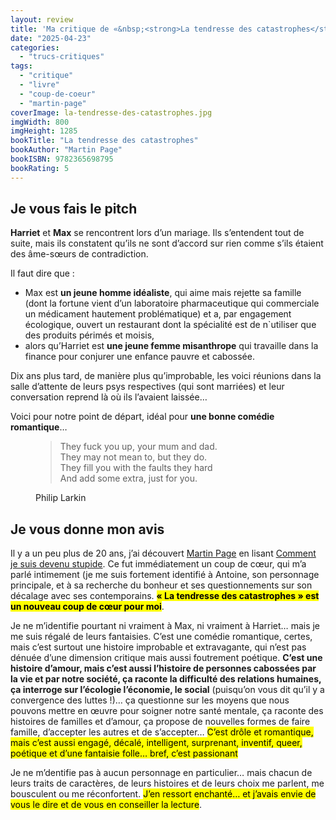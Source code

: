 ```yaml
---
layout: review
title: 'Ma critique de «&nbsp;<strong>La tendresse des catastrophes</strong>&nbsp;» de <em>Martin Page</em>'
date: "2025-04-23"
categories: 
  - "trucs-critiques"
tags: 
  - "critique"
  - "livre"
  - "coup-de-coeur"
  - "martin-page"
coverImage: la-tendresse-des-catastrophes.jpg
imgWidth: 800
imgHeight: 1285
bookTitle: "La tendresse des catastrophes"
bookAuthor: "Martin Page"
bookISBN: 9782365698795            
bookRating: 5
---
```


<h2>Je vous fais le pitch</h2>

<p><strong>Harriet</strong> et <strong>Max</strong> se rencontrent lors d’un mariage. Ils s’entendent tout de suite, mais ils constatent qu’ils ne sont d’accord sur rien comme s’ils étaient des âme-sœurs de contradiction.</p>
<p>Il faut dire que&nbsp;:</p>
<ul>
  <li>Max est <strong>un jeune homme idéaliste</strong>, qui aime mais rejette sa famille (dont la fortune vient d’un laboratoire pharmaceutique qui commerciale un médicament hautement problématique) et a, par engagement écologique, ouvert un restaurant dont la spécialité est de n`utiliser que des produits périmés et moisis,</li>
  <li>alors qu’Harriet est <strong>une jeune femme misanthrope</strong> qui travaille dans la finance pour conjurer une enfance pauvre et cabossée.</li>
</ul>
<p>Dix ans plus tard, de manière plus qu’improbable, les voici réunions dans la salle d’attente de leurs psys respectives (qui sont marriées) et leur conversation reprend là où ils l’avaient laissée…</p>
<p>Voici pour notre point de départ, idéal pour <strong>une bonne comédie romantique</strong>…</p>

<figure>
  <blockquote class="citation">
    <p>They fuck you up, your mum and dad.<br/>
    They may not mean to, but they do.<br />
    They fill you with the faults they hard<br />
    And add some extra, just for you.</p>
  </blockquote>
  <figcaption>Philip Larkin</figcaption>
</figure>

<h2>Je vous donne mon avis</h2>
<p>Il y a un peu plus de 20&nbsp;ans, j’ai découvert <a href="/tag/martin-page/">Martin Page</a> en lisant <a href="/2023/02/ma-critique-de-comment-je-suis-devenu-stupide-de-martin-page/">Comment je suis devenu stupide</a>. Ce fut immédiatement un coup de cœur, qui m’a parlé intimement (je me suis fortement identifié à Antoine, son personnage principale, et à sa recherche du bonheur et ses questionnements sur son décalage avec ses contemporains. <strong><mark>«&nbsp;La tendresse des catastrophes&nbsp;» est un nouveau coup de cœur pour moi</mark></strong>.</p>
<p>Je ne m’identifie pourtant ni vraiment à Max, ni vraiment à Harriet… mais je me suis régalé de leurs fantaisies. C’est une comédie romantique, certes, mais c’est surtout une histoire improbable et extravagante, qui n’est pas dénuée d’une dimension critique mais aussi foutrement poétique. <strong>C’est une histoire d’amour, mais c’est aussi l’histoire de personnes cabossées par la vie et par notre société, ça raconte la difficulté des relations humaines, ça interroge sur l’écologie l’économie, le social</strong> (puisqu’on vous dit qu’il y a convergence des luttes&nbsp;!)… ça questionne sur les moyens que nous pouvons mettre en œuvre pour soigner notre santé mentale, ça raconte des histoires de familles et d’amour, ça propose de nouvelles formes de faire famille, d’accepter les autres et de s’accepter… <strong></strong><mark>C’est drôle et romantique, mais c’est aussi engagé, décalé, intelligent, surprenant, inventif, queer, poétique et d’une fantaisie folle… bref, c’est passionant</mark></strong></p>
<p>Je ne m’dentifie pas à aucun personnage en particulier… mais <strong></strong>chacun de leurs traits de caractères, de leurs histoires et de leurs choix me parlent, me bousculent ou me réconfortent. <mark>J’en ressort enchanté… et j’avais envie de vous le dire et de vous en conseiller la lecture</mark></strong>.</p>
